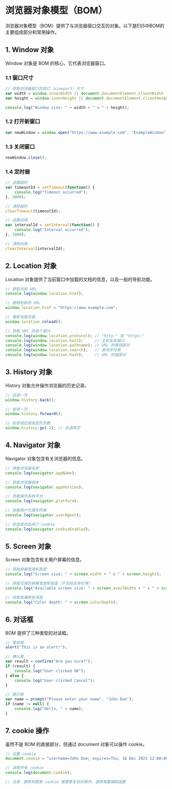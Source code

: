 # 浏览器对象模型（BOM）

浏览器对象模型（BOM）提供了与浏览器窗口交互的对象。以下是ES5中BOM的主要组成部分和常用操作。

## 1. Window 对象

Window 对象是 BOM 的核心，它代表浏览器窗口。

### 1.1 窗口尺寸

```javascript
// 获取浏览器窗口的视口（viewport）尺寸
var width = window.innerWidth || document.documentElement.clientWidth || document.body.clientWidth;
var height = window.innerHeight || document.documentElement.clientHeight || document.body.clientHeight;

console.log("Window size: " + width + " x " + height);
```

### 1.2 打开新窗口

```javascript
var newWindow = window.open("https://www.example.com", "ExampleWindow", "width=500,height=400");
```

### 1.3 关闭窗口

```javascript
newWindow.close();
```

### 1.4 定时器

```javascript
// 设置超时
var timeoutId = setTimeout(function() {
    console.log("Timeout occurred");
}, 3000);

// 清除超时
clearTimeout(timeoutId);

// 设置间隔
var intervalId = setInterval(function() {
    console.log("Interval occurred");
}, 1000);

// 清除间隔
clearInterval(intervalId);
```

## 2. Location 对象

Location 对象提供了当前窗口中加载的文档的信息，以及一般的导航功能。

```javascript
// 获取当前 URL
console.log(window.location.href);

// 跳转到新的 URL
window.location.href = "https://www.example.com";

// 重新加载页面
window.location.reload();

// 获取 URL 的各个部分
console.log(window.location.protocol); // "http:" 或 "https:"
console.log(window.location.host);     // 主机名和端口
console.log(window.location.pathname); // URL 的路径部分
console.log(window.location.search);   // 查询字符串
console.log(window.location.hash);     // URL 的锚部分
```

## 3. History 对象

History 对象允许操作浏览器的历史记录。

```javascript
// 后退一页
window.history.back();

// 前进一页
window.history.forward();

// 前进或后退指定的页数
window.history.go(-2); // 后退两页
```

## 4. Navigator 对象

Navigator 对象包含有关浏览器的信息。

```javascript
// 获取浏览器名称
console.log(navigator.appName);

// 获取浏览器版本
console.log(navigator.appVersion);

// 获取操作系统平台
console.log(navigator.platform);

// 获取用户代理字符串
console.log(navigator.userAgent);

// 检查是否启用了 cookie
console.log(navigator.cookieEnabled);
```

## 5. Screen 对象

Screen 对象包含有关用户屏幕的信息。

```javascript
// 获取屏幕宽度和高度
console.log("Screen size: " + screen.width + " x " + screen.height);

// 获取可用的屏幕宽度和高度（不包括任务栏等）
console.log("Available screen size: " + screen.availWidth + " x " + screen.availHeight);

// 获取屏幕颜色深度
console.log("Color depth: " + screen.colorDepth);
```

## 6. 对话框

BOM 提供了三种类型的对话框。

```javascript
// 警告框
alert("This is an alert!");

// 确认框
var result = confirm("Are you sure?");
if (result) {
    console.log("User clicked OK");
} else {
    console.log("User clicked Cancel");
}

// 提示框
var name = prompt("Please enter your name", "John Doe");
if (name != null) {
    console.log("Hello, " + name);
}
```

## 7. cookie 操作

虽然不是 BOM 的直接部分，但通过 document 对象可以操作 cookie。

```javascript
// 设置 cookie
document.cookie = "username=John Doe; expires=Thu, 18 Dec 2023 12:00:00 UTC; path=/";

// 读取所有 cookie
console.log(document.cookie);

// 注意：删除和更新 cookie 需要更复杂的操作，通常需要辅助函数
```

